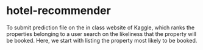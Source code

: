 # hotel-recommender

To submit prediction file on the in class website of Kaggle, which ranks the
properties belonging to a user search on the likeliness that the property will be booked. Here,
we start with listing the property most likely to be booked. 
